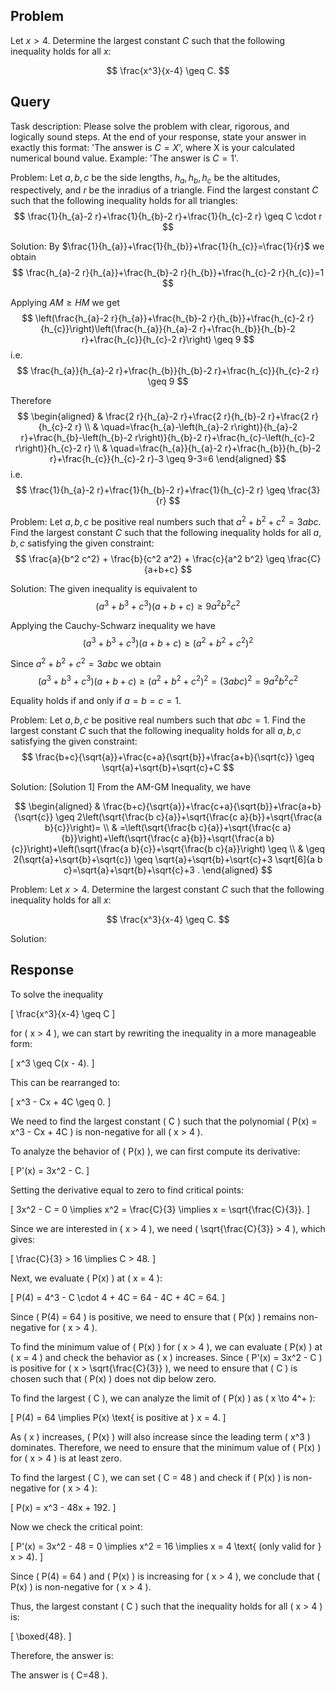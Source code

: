 ## Problem

Let $x > 4$. Determine the largest constant $C$ such that the following inequality holds for all $x$:

$$
\frac{x^3}{x-4} \geq C.
$$

## Query

Task description: Please solve the problem with clear, rigorous, and logically sound steps. At the end of your response, state your answer in exactly this format: 'The answer is $C=X$', where X is your calculated numerical bound value. Example: 'The answer is $C=1$'.



Problem: Let $a, b, c$ be the side lengths, $h_{a}, h_{b}, h_{c}$ be the altitudes, respectively, and $r$ be the inradius of a triangle. Find the largest constant $C$ such that the following inequality holds for all triangles:
$$
\frac{1}{h_{a}-2 r}+\frac{1}{h_{b}-2 r}+\frac{1}{h_{c}-2 r} \geq C \cdot r
$$

Solution: By $\frac{1}{h_{a}}+\frac{1}{h_{b}}+\frac{1}{h_{c}}=\frac{1}{r}$ we obtain
$$
\frac{h_{a}-2 r}{h_{a}}+\frac{h_{b}-2 r}{h_{b}}+\frac{h_{c}-2 r}{h_{c}}=1
$$

Applying $A M \geq H M$ we get
$$
\left(\frac{h_{a}-2 r}{h_{a}}+\frac{h_{b}-2 r}{h_{b}}+\frac{h_{c}-2 r}{h_{c}}\right)\left(\frac{h_{a}}{h_{a}-2 r}+\frac{h_{b}}{h_{b}-2 r}+\frac{h_{c}}{h_{c}-2 r}\right) \geq 9
$$
i.e.
$$
\frac{h_{a}}{h_{a}-2 r}+\frac{h_{b}}{h_{b}-2 r}+\frac{h_{c}}{h_{c}-2 r} \geq 9
$$

Therefore
$$
\begin{aligned}
& \frac{2 r}{h_{a}-2 r}+\frac{2 r}{h_{b}-2 r}+\frac{2 r}{h_{c}-2 r} \\
& \quad=\frac{h_{a}-\left(h_{a}-2 r\right)}{h_{a}-2 r}+\frac{h_{b}-\left(h_{b}-2 r\right)}{h_{b}-2 r}+\frac{h_{c}-\left(h_{c}-2 r\right)}{h_{c}-2 r} \\
& \quad=\frac{h_{a}}{h_{a}-2 r}+\frac{h_{b}}{h_{b}-2 r}+\frac{h_{c}}{h_{c}-2 r}-3 \geq 9-3=6
\end{aligned}
$$
i.e.
$$
\frac{1}{h_{a}-2 r}+\frac{1}{h_{b}-2 r}+\frac{1}{h_{c}-2 r} \geq \frac{3}{r}
$$



Problem: Let $a, b, c$ be positive real numbers such that $a^2 + b^2 + c^2 = 3abc$. Find the largest constant $C$ such that the following inequality holds for all $a, b, c$ satisfying the given constraint:
$$
\frac{a}{b^2 c^2} + \frac{b}{c^2 a^2} + \frac{c}{a^2 b^2} \geq \frac{C}{a+b+c}
$$

Solution: The given inequality is equivalent to
$$
\left(a^{3}+b^{3}+c^{3}\right)(a+b+c) \geq 9 a^{2} b^{2} c^{2}
$$

Applying the Cauchy-Schwarz inequality we have
$$
\left(a^{3}+b^{3}+c^{3}\right)(a+b+c) \geq\left(a^{2}+b^{2}+c^{2}\right)^{2}
$$

Since $a^{2}+b^{2}+c^{2}=3 a b c$ we obtain
$$
\left(a^{3}+b^{3}+c^{3}\right)(a+b+c) \geq\left(a^{2}+b^{2}+c^{2}\right)^{2}=(3 a b c)^{2}=9 a^{2} b^{2} c^{2}
$$

Equality holds if and only if $a=b=c=1$.



Problem: Let $a, b, c$ be positive real numbers such that $a b c = 1$. Find the largest constant $C$ such that the following inequality holds for all $a, b, c$ satisfying the given constraint:
$$
\frac{b+c}{\sqrt{a}}+\frac{c+a}{\sqrt{b}}+\frac{a+b}{\sqrt{c}} \geq \sqrt{a}+\sqrt{b}+\sqrt{c}+C
$$

Solution: [Solution 1]
From the AM-GM Inequality, we have

$$
\begin{aligned}
& \frac{b+c}{\sqrt{a}}+\frac{c+a}{\sqrt{b}}+\frac{a+b}{\sqrt{c}} \geq 2\left(\sqrt{\frac{b c}{a}}+\sqrt{\frac{c a}{b}}+\sqrt{\frac{a b}{c}}\right)= \\
& =\left(\sqrt{\frac{b c}{a}}+\sqrt{\frac{c a}{b}}\right)+\left(\sqrt{\frac{c a}{b}}+\sqrt{\frac{a b}{c}}\right)+\left(\sqrt{\frac{a b}{c}}+\sqrt{\frac{b c}{a}}\right) \geq \\
& \geq 2(\sqrt{a}+\sqrt{b}+\sqrt{c}) \geq \sqrt{a}+\sqrt{b}+\sqrt{c}+3 \sqrt[6]{a b c}=\sqrt{a}+\sqrt{b}+\sqrt{c}+3 .
\end{aligned}
$$

Problem: Let $x > 4$. Determine the largest constant $C$ such that the following inequality holds for all $x$:

$$
\frac{x^3}{x-4} \geq C.
$$

Solution:

## Response

To solve the inequality 

\[
\frac{x^3}{x-4} \geq C
\]

for \( x > 4 \), we can start by rewriting the inequality in a more manageable form:

\[
x^3 \geq C(x - 4).
\]

This can be rearranged to:

\[
x^3 - Cx + 4C \geq 0.
\]

We need to find the largest constant \( C \) such that the polynomial \( P(x) = x^3 - Cx + 4C \) is non-negative for all \( x > 4 \).

To analyze the behavior of \( P(x) \), we can first compute its derivative:

\[
P'(x) = 3x^2 - C.
\]

Setting the derivative equal to zero to find critical points:

\[
3x^2 - C = 0 \implies x^2 = \frac{C}{3} \implies x = \sqrt{\frac{C}{3}}.
\]

Since we are interested in \( x > 4 \), we need \( \sqrt{\frac{C}{3}} > 4 \), which gives:

\[
\frac{C}{3} > 16 \implies C > 48.
\]

Next, we evaluate \( P(x) \) at \( x = 4 \):

\[
P(4) = 4^3 - C \cdot 4 + 4C = 64 - 4C + 4C = 64.
\]

Since \( P(4) = 64 \) is positive, we need to ensure that \( P(x) \) remains non-negative for \( x > 4 \). 

To find the minimum value of \( P(x) \) for \( x > 4 \), we can evaluate \( P(x) \) at \( x = 4 \) and check the behavior as \( x \) increases. Since \( P'(x) = 3x^2 - C \) is positive for \( x > \sqrt{\frac{C}{3}} \), we need to ensure that \( C \) is chosen such that \( P(x) \) does not dip below zero.

To find the largest \( C \), we can analyze the limit of \( P(x) \) as \( x \to 4^+ \):

\[
P(4) = 64 \implies P(x) \text{ is positive at } x = 4.
\]

As \( x \) increases, \( P(x) \) will also increase since the leading term \( x^3 \) dominates. Therefore, we need to ensure that the minimum value of \( P(x) \) for \( x > 4 \) is at least zero.

To find the largest \( C \), we can set \( C = 48 \) and check if \( P(x) \) is non-negative for \( x > 4 \):

\[
P(x) = x^3 - 48x + 192.
\]

Now we check the critical point:

\[
P'(x) = 3x^2 - 48 = 0 \implies x^2 = 16 \implies x = 4 \text{ (only valid for } x > 4).
\]

Since \( P(4) = 64 \) and \( P(x) \) is increasing for \( x > 4 \), we conclude that \( P(x) \) is non-negative for \( x > 4 \).

Thus, the largest constant \( C \) such that the inequality holds for all \( x > 4 \) is:

\[
\boxed{48}.
\]

Therefore, the answer is:

The answer is \( C=48 \).